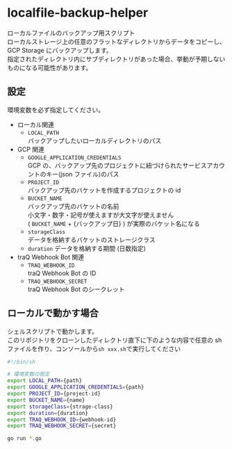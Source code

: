 # localfile-backup-helper

ローカルファイルのバックアップ用スクリプト  
ローカルストレージ上の任意のフラットなディレクトリからデータをコピーし、GCP Storage にバックアップします。  
指定されたディレクトリ内にサブディレクトリがあった場合、挙動が予期しないものになる可能性があります。

## 設定

環境変数を必ず指定してください。

- ローカル関連
  - `LOCAL_PATH`  
    バックアップしたいローカルディレクトリのパス
- GCP 関連
  - `GOOGLE_APPLICATION_CREDENTIALS`  
    GCP の、バックアップ先のプロジェクトに紐づけられたサービスアカウントのキー(json ファイル)のパス
  - `PROJECT_ID`  
    バックアップ先のバケットを作成するプロジェクトの id
  - `BUCKET_NAME`  
    バックアップ先のバケットの名前  
    小文字・数字・記号が使えますが大文字が使えません  
    ( `BUCKET_NAME` + {バックアップ日} ) が実際のバケット名になる
  - `storageClass`  
    データを格納するバケットのストレージクラス
  - `duration`
    データを格納する期間 (日数指定)
- traQ Webhook Bot 関連
  - `TRAQ_WEBHOOK_ID`  
    traQ Webhook Bot の ID
  - `TRAQ_WEBHOOK_SECRET`  
    traQ Webhook Bot のシークレット

## ローカルで動かす場合

シェルスクリプトで動かします。  
このリポジトリをクローンしたディレクトリ直下に下のような内容で任意の sh ファイルを作り、コンソールから`sh xxx.sh`で実行してください

```sh xxx.sh
#!/bin/sh

# 環境変数の設定
export LOCAL_PATH={path}
export GOOGLE_APPLICATION_CREDENTIALS={path}
export PROJECT_ID={project-id}
export BUCKET_NAME={name}
export storageClass={strage-class}
export duration={duration}
export TRAQ_WEBHOOK_ID={webhook-id}
export TRAQ_WEBHOOK_SECRET={secret}

go run *.go
```
